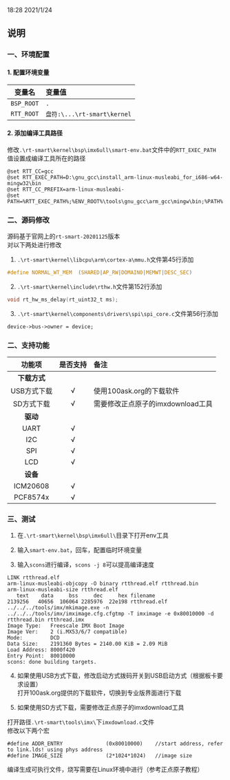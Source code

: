 18:28 2021/1/24

## 说明

### 一、环境配置

#### 1. 配置环境变量

|变量名|变量值|
|:-:|:-|
|`BSP_ROOT`|`.`|
|`RTT_ROOT`|`盘符:\...\rt-smart\kernel`|

#### 2. 添加编译工具路径

修改`.\rt-smart\kernel\bsp\imx6ull\smart-env.bat`文件中的`RTT_EXEC_PATH`  
值设置成编译工具所在的路径  

```
@set RTT_CC=gcc
@set RTT_EXEC_PATH=D:\gnu_gcc\install_arm-linux-musleabi_for_i686-w64-mingw32\bin
@set RTT_CC_PREFIX=arm-linux-musleabi-
@set PATH=%RTT_EXEC_PATH%;%ENV_ROOT%\tools\gnu_gcc\arm_gcc\mingw\bin;%PATH%
```

### 二、源码修改

源码基于官网上的`rt-smart-20201125`版本  
对以下两处进行修改  

1. `.\rt-smart\kernel\libcpu\arm\cortex-a\mmu.h`文件第45行添加  

```c
#define NORMAL_WT_MEM  (SHARED|AP_RW|DOMAIN0|MEMWT|DESC_SEC)
```

2. `.\rt-smart\kernel\include\rthw.h`文件第152行添加  

```c
void rt_hw_ms_delay(rt_uint32_t ms);
```

3. `.\rt-smart\kernel\components\drivers\spi\spi_core.c`文件第56行添加  

```
device->bus->owner = device;
```

### 二、支持功能

|功能项|是否支持|备注|
|:-:|:-:|:-|
|**下载方式**||
|USB方式下载|√|使用100ask.org的下载软件|
|SD方式下载|√|需要修改正点原子的imxdownload工具|
|**驱动**|||
|UART|√||
|I2C|√||
|SPI|√||
|LCD|√||
|**设备**|||
|ICM20608|√||
|PCF8574x|√||

### 三、测试

1. 在`.\rt-smart\kernel\bsp\imx6ull\`目录下打开env工具  

2. 输入`smart-env.bat`，回车，配置临时环境变量  

3. 输入`scons`进行编译，`scons -j 8`可以提高编译速度  

```
LINK rtthread.elf
arm-linux-musleabi-objcopy -O binary rtthread.elf rtthread.bin
arm-linux-musleabi-size rtthread.elf
   text    data     bss     dec     hex filename
2139256   40656  106064 2285976  22e198 rtthread.elf
../../../tools/imx/mkimage.exe -n ../../../tools/imx/imximage.cfg.cfgtmp -T imximage -e 0x80010000 -d rtthread.bin rtthread.imx
Image Type:   Freescale IMX Boot Image
Image Ver:    2 (i.MX53/6/7 compatible)
Mode:         DCD
Data Size:    2191360 Bytes = 2140.00 KiB = 2.09 MiB
Load Address: 8000f420
Entry Point:  80010000
scons: done building targets.
```

4. 如果使用USB方式下载，修改启动方式拨码开关到USB启动方式（根据板卡要求设置）  
打开100ask.org提供的下载软件，切换到专业版界面进行下载  

5. 如果使用SD方式下载，需要修改正点原子的imxdownload工具  

打开路径`.\rt-smart\tools\imx\`下`imxdownload.c`文件  
修改以下两个宏  

```
#define ADDR_ENTRY              (0x80010000)    //start address, refer to link.lds! using phys address
#define IMAGE_SIZE              (2*1024*1024)   //image size
```

编译生成可执行文件，烧写需要在Linux环境中进行（参考正点原子教程）  
